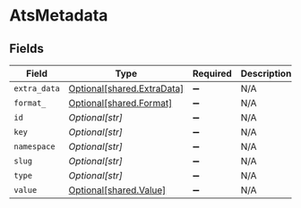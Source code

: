 # AtsMetadata


## Fields

| Field                                                          | Type                                                           | Required                                                       | Description                                                    |
| -------------------------------------------------------------- | -------------------------------------------------------------- | -------------------------------------------------------------- | -------------------------------------------------------------- |
| `extra_data`                                                   | [Optional[shared.ExtraData]](../../models/shared/extradata.md) | :heavy_minus_sign:                                             | N/A                                                            |
| `format_`                                                      | [Optional[shared.Format]](../../models/shared/format_.md)      | :heavy_minus_sign:                                             | N/A                                                            |
| `id`                                                           | *Optional[str]*                                                | :heavy_minus_sign:                                             | N/A                                                            |
| `key`                                                          | *Optional[str]*                                                | :heavy_minus_sign:                                             | N/A                                                            |
| `namespace`                                                    | *Optional[str]*                                                | :heavy_minus_sign:                                             | N/A                                                            |
| `slug`                                                         | *Optional[str]*                                                | :heavy_minus_sign:                                             | N/A                                                            |
| `type`                                                         | *Optional[str]*                                                | :heavy_minus_sign:                                             | N/A                                                            |
| `value`                                                        | [Optional[shared.Value]](../../models/shared/value.md)         | :heavy_minus_sign:                                             | N/A                                                            |